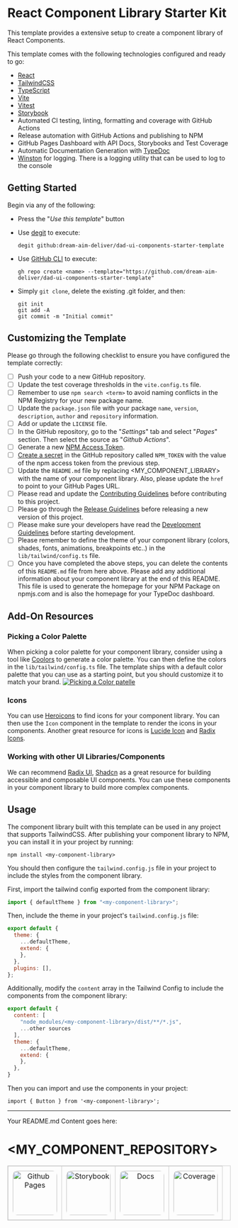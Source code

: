 # React Component Library Starter Kit

This template provides a extensive setup to create a component library of React Components.

This template comes with the following technologies configured and ready to go:
- [React](https://reactjs.org/)
- [TailwindCSS](https://tailwindcss.com/)
- [TypeScript](https://www.typescriptlang.org/)
- [Vite](https://vitejs.dev/)
- [Vitest](https://vitest.dev/)
- [Storybook](https://storybook.js.org/)
- Automated CI testing, linting, formatting and coverage with GitHub Actions
- Release automation with GitHub Actions and publishing to NPM
- GitHub Pages Dashboard with API Docs, Storybooks and Test Coverage
- Automatic Documentation Generation with [TypeDoc](https://typedoc.org/)
- [Winston](https://github.com/winstonjs/winston) for logging. There is a logging utility that can be used to log to the console

## Getting Started

Begin via any of the following:

- Press the "*Use this template*" button

- Use [degit](https://github.com/Rich-Harris/degit) to execute: 

    ```
    degit github:dream-aim-deliver/dad-ui-components-starter-template
    ```
    
- Use [GitHub CLI](https://cli.github.com/) to execute: 

    ```
    gh repo create <name> --template="https://github.com/dream-aim-deliver/dad-ui-components-starter-template"
    ```
    
- Simply `git clone`, delete the existing .git folder, and then:

    ```
    git init
    git add -A
    git commit -m "Initial commit"
    ````

## Customizing the Template

Please go through the following checklist to ensure you have configured the template correctly:

- [ ] Push your code to a new GitHub repository.
- [ ] Update the test coverage thresholds in the `vite.config.ts` file.
- [ ] Remember to use `npm search <term>` to avoid naming conflicts in the NPM Registry for your new package name.
- [ ] Update the `package.json` file with your package `name`, `version`, `description`, `author` and `repository` information.
- [ ] Add or update the `LICENSE` file.
- [ ] In the GitHub repository, go to the "*Settings*" tab and select "*Pages*" section. Then select the source as "*Github Actions*".
- [ ] Generate a new [NPM Access Token](https://docs.npmjs.com/creating-and-viewing-access-tokens).
- [ ] [Create a secret](https://docs.github.com/en/actions/security-guides/using-secrets-in-github-actions#creating-secrets-for-a-repository) in the GitHub repository called `NPM_TOKEN` with the value of the npm access token from the previous step.
- [ ] Update the `README.md` file by replacing <MY_COMPONENT_LIBRARY> with the name of your component library. Also, please update the `href` to point to your GitHub Pages URL.
- [ ] Please read and update the [Contributing Guidelines](./CONTRIBUTING.md) before contributing to this project.
- [ ] Please go through the [Release Guidelines](./RELEASE_GUIDELINES.md) before releasing a new version of this project.
- [ ] Please make sure your developers have read the [Development Guidelines](./DEVELOPMENT_GUIDELINES.md) before starting development.
- [ ] Please remember to define the theme of your component library (colors, shades, fonts, animations, breakpoints etc..) in the `lib/tailwind/config.ts` file.
- [ ] Once you have completed the above steps, you can delete the contents of this `README.md` file from here above. Please add any additional information about your component library at the end of this README. This file is used to generate the homepage for your NPM Package on npmjs.com and is also the homepage for your TypeDoc dashboard.

## Add-On Resources
### Picking a Color Palette

When picking a color palette for your component library, consider using a tool like [Coolors](https://coolors.co/) to generate a color palette. You can then define the colors in the `lib/tailwind/config.ts` file.
The template ships with a default color palette that you can use as a starting point, but you should customize it to match your brand.
[![Picking a Color patelle](https://img.youtube.com/vi/yYwEnLYT55c/0.jpg)](https://www.youtube.com/watch?v=yYwEnLYT55c)

### Icons

You can use [Heroicons](https://heroicons.com/) to find icons for your component library. You can then use the `Icon` component in the template to render the icons in your components.
Another great resource for icons is [Lucide Icon](https://lucide.dev/icons/) and [Radix Icons](https://www.radix-ui.com/icons).


### Working with other UI Libraries/Components

We can recommend [Radix UI](https://www.radix-ui.com/), [Shadcn](https://ui.shadcn.com/) as a great resource for building accessible and composable UI components. You can use these components in your component library to build more complex components.


## Usage
The component library built with this template can be used in any project that supports TailwindCSS. After publishing your component library to NPM, you can install it in your project by running:

```
npm install <my-component-library>
```

You should then configure the `tailwind.config.js` file in your project to include the styles from the component library.

First, import the tailwind config exported from the component library:

```js
import { defaultTheme } from "<my-component-library>";
```

Then, include the theme in your project's `tailwind.config.js` file:

```js
export default {
  theme: {
    ...defaultTheme,
    extend: {
    },
  },
  plugins: [],
};
```

Additionally, modify the `content` array in the Tailwind Config to include the components from the component library:

```js
export default {
  content: [
    "node_modules/<my-component-library>/dist/**/*.js",
    ...other sources
  ],
  theme: {
    ...defaultTheme,
    extend: {
    },
  },
}
```


Then you can import and use the components in your project:

```tsx
import { Button } from '<my-component-library>';
```


---
Your README.md Content goes here:

# <MY_COMPONENT_REPOSITORY>

<div style="text-align:center;">

<table style="border:1px solid #ccc; border-collapse: collapse; width:100%;">
  <tr>
    <td style="padding:10px; border:1px solid #ccc; text-align:center;">
      <a href="https://dream-aim-deliver.github.io/dad-ui-components-starter-template/">
        <img src="https://bischrob.github.io/images/githubpages/githubpages.jpeg" alt="Github Pages" width="100px" style="border-radius: 10px;">
      </a>
    </td>
    <td style="padding:10px; border:1px solid #ccc; text-align:center;">
      <a href="https://dream-aim-deliver.github.io/dad-ui-components-starter-template/storybook">
        <img src="https://storybook.js.org/images/logos/icon-storybook.png" alt="Storybook" width="100px" style="border-radius: 10px;">
      </a>
    </td>
    <td style="padding:10px; border:1px solid #ccc; text-align:center;">
      <a href="https://dream-aim-deliver.github.io/dad-ui-components-starter-template/docs">
        <img src="https://user-images.githubusercontent.com/21266147/101224549-386fb400-368f-11eb-8390-6db2ecd1fe61.png" alt="Docs" height="100px" style="border-radius: 10px;">
      </a>
    </td>
    <td style="padding:10px; border:1px solid #ccc; text-align:center;">
      <a href="https://dream-aim-deliver.github.io/dad-ui-components-starter-template/coverage">
        <img src="https://vitest.dev/logo.svg" alt="Coverage" width="100px" height="100px" style="border-radius: 10px;">
      </a>
    </td>
  </tr>
</table>
</div>